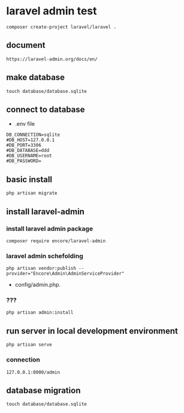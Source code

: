 # laravel admin test
```
composer create-project laravel/laravel .
```

## document
```
https://laravel-admin.org/docs/en/
```

## make database
```
touch database/database.sqlite
```

## connect to database
- .env file
```
DB_CONNECTION=sqlite
#DB_HOST=127.0.0.1
#DB_PORT=3306
#DB_DATABASE=ddd
#DB_USERNAME=root
#DB_PASSWORD=
```

## basic install
```
php artisan migrate
```

## install laravel-admin
### install laravel admin package
```
composer require encore/laravel-admin
```

###  laravel admin schefolding
```
php artisan vendor:publish --provider="Encore\Admin\AdminServiceProvider"
```
- config/admin.php.

### ???
```
php artisan admin:install
```

## run server in local development environment
```
php artisan serve
```

### connection
```
127.0.0.1:8000/admin
```

## database migration
```
touch database/database.sqlite
```

```

```
